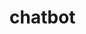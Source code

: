 # chatbot
# 
<script SameSite="None; Secure" src="https://cdn.landbot.io/landbot-widget/landbot-widget-1.0.0.js"></script>
<script>
  var myLandbot = new LandbotLivechat({
    index: 'https://chats.landbot.io/v2/H-694449-5KA2W3JHIME0RMDO/index.html',
  });
</script><script>
  // Show a proactive message on landbot load
  myLandbot.on('landbot-load', function() {
    myLandbot.sendProactive({
  "message": "",
  "author": "landbot",
  "avatar": "https://storage.googleapis.com/media.helloumi.com/brands/helloumi.png",
  "extra": {
    "hide_textbox": true
  }
});
  });
</script>
